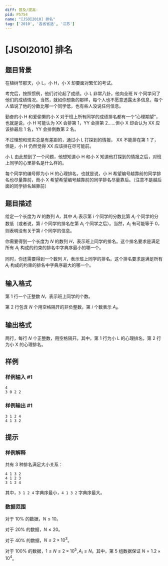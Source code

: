 ```yaml
---
diff: 普及/提高-
pid: P5754
name: "[JSOI2010] 排名"
tag: ['2010', '各省省选', '江苏']
---
```

# [JSOI2010] 排名
## 题目背景

在植树节那天，小 L，小 H，小 X 却要面对繁忙的考试。

考完后，按照惯例，他们讨论起了成绩。小 L 非常八卦，他向全班 $N$ 个同学问了他们的成绩情况。当然，就如你想象的那样，每个人也不愿意透露太多信息，每个人值说了他的分数比哪一个同学低，也有些人没说任何信息。

勤奋的小 H 和爱偷懒的小 X 对于班上所有同学的成绩排名都有一个“心理期望”，也就是说，小 H 可能认为 XX 会排第 $1$，YY 会排第 $2$……但小 X 却会认为 XX 应该排最后 $1$ 名，YY 会排倒数第 $2$ 名。

不过理想和现实总是有差距的，通过小 L 打探到的情报， XX 不能排在第 $1$ 了，但是，小 H 仍然觉得 XX 应该排在尽可能前。

小 L 由此想到了一个问题，他想知道小 H 和小 X 知道他打探到的情报之后，对班上同学的心里排名是什么样的。

每个同学的编号即为小 H 的心理排名，也就是说，小 H 希望编号越靠前的同学排名也尽量靠前，而小 X 希望希望编号越靠前的同学排名尽量靠后。（注意不是越后面的同学排名越靠前）
## 题目描述

给定一个长度为 $N$ 的数列 $A$，其中 $A_i$ 表示第 $i$ 个同学的分数比第 $A_i$ 个同学的分数低（或者说，第 $i$ 个同学的排名在第 $A_i$ 个同学之后）。当然，$A_i$ 有可能等于 $0$，则表明没有关于第 $i$ 个同学的信息。

你需要得到一个长度为 $N$ 的数列 $H$，表示班上同学的排名。这个排名要求是满足所有 $A_i$ 构成的约束的排名中字典序最小的哪一个。

同时，你还需要得到一个数列 $X$，表示班上同学的排名。这个排名要求是满足所有 $A_i$ 构成的约束的排名中字典序最大的哪一个。
## 输入格式

第 $1$ 行一个正整数 $N$，表示班上同学的个数。

第 $2$ 行包含 $N$ 个用空格隔开的非负整数，第 $i$ 个数表示 $A_i$。
## 输出格式

两行，每行 $N$ 个正整数，用空格隔开。其中，第 $1$ 行为小 L 的心理排名，第 $2$ 行为小 X 的心理排名。
## 样例

### 样例输入 #1
```
4
3 0 2 2
```
### 样例输出 #1
```
3 1 2 4
4 1 3 2
```
## 提示

### 样例解释

共有 $3$ 种排名满足大小关系：

```plain
4 1 3 2
4 1 2 3
3 1 2 4
```

其中，`3 1 2 4` 字典序最小，`4 1 3 2` 字典序最大。

### 数据范围

对于 $10\%$ 的数据，$N\leq 10$。

对于 $20\%$ 的数据，$N\leq 20$。

对于 $40\%$ 的数据，$N\leq 2\times 10^3$。

对于 $100\%$ 的数据，$1 \leq N\leq 2\times 10^5,A_i\leq N$。其中，第 $5$ 组数据保证 $N=1.2\times 10^4$。
